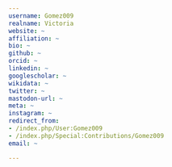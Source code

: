 ```yaml
---
username: Gomez009
realname: Victoria
website: ~
affiliation: ~
bio: ~
github: ~
orcid: ~
linkedin: ~
googlescholar: ~
wikidata: ~
twitter: ~
mastodon-url: ~
meta: ~
instagram: ~
redirect_from:
- /index.php/User:Gomez009
- /index.php/Special:Contributions/Gomez009
email: ~

---
```

